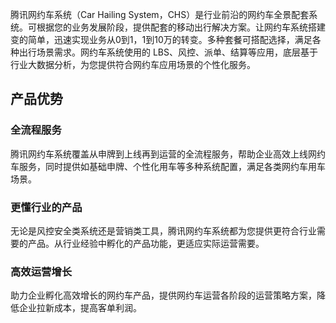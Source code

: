 腾讯网约车系统（Car Hailing System，CHS）是行业前沿的网约车全景配套系统。可根据您的业务发展阶段，提供配套的移动出行解决方案。让网约车系统搭建变的简单，迅速实现业务从0到1，1到10万的转变。多种套餐可搭配选择，满足各种出行场景需求。网约车系统使用的 LBS、风控、派单、结算等应用，底层基于行业大数据分析，为您提供符合网约车应用场景的个性化服务。

## 产品优势
### 全流程服务
腾讯网约车系统覆盖从申牌到上线再到运营的全流程服务，帮助企业高效上线网约车服务，同时提供如基础申牌、个性化用车等多种系统配置，满足各类网约车用车场景。

### 更懂行业的产品
无论是风控安全类系统还是营销类工具，腾讯网约车系统都为您提供更符合行业需要的产品。从行业经验中孵化的产品功能，更适应实际运营需要。

### 高效运营增长
助力企业孵化高效增长的网约车产品，提供网约车运营各阶段的运营策略方案，降低企业拉新成本，提高客单利润。
